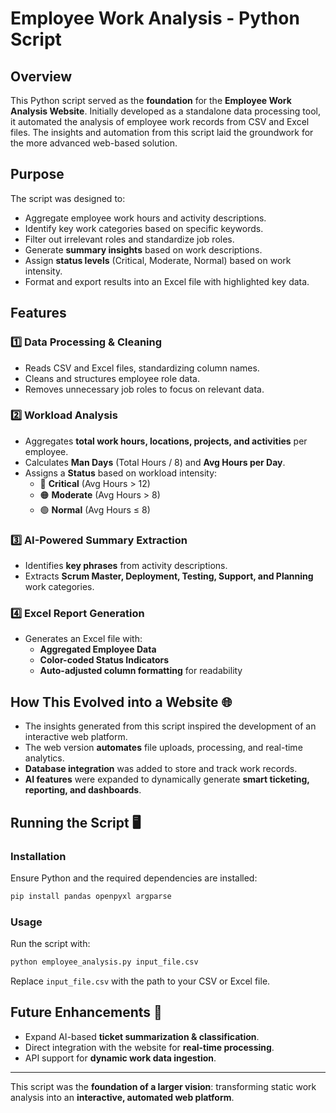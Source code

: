 # Employee Work Analysis - Python Script

## Overview
This Python script served as the **foundation** for the **Employee Work Analysis Website**. Initially developed as a standalone data processing tool, it automated the analysis of employee work records from CSV and Excel files. The insights and automation from this script laid the groundwork for the more advanced web-based solution.

## Purpose
The script was designed to:
- Aggregate employee work hours and activity descriptions.
- Identify key work categories based on specific keywords.
- Filter out irrelevant roles and standardize job roles.
- Generate **summary insights** based on work descriptions.
- Assign **status levels** (Critical, Moderate, Normal) based on work intensity.
- Format and export results into an Excel file with highlighted key data.

## Features
### 1️⃣ **Data Processing & Cleaning**
- Reads CSV and Excel files, standardizing column names.
- Cleans and structures employee role data.
- Removes unnecessary job roles to focus on relevant data.

### 2️⃣ **Workload Analysis**
- Aggregates **total work hours, locations, projects, and activities** per employee.
- Calculates **Man Days** (Total Hours / 8) and **Avg Hours per Day**.
- Assigns a **Status** based on workload intensity:
  - 🔴 **Critical** (Avg Hours > 12)
  - 🟠 **Moderate** (Avg Hours > 8)
  - 🟢 **Normal** (Avg Hours ≤ 8)

### 3️⃣ **AI-Powered Summary Extraction**
- Identifies **key phrases** from activity descriptions.
- Extracts **Scrum Master, Deployment, Testing, Support, and Planning** work categories.

### 4️⃣ **Excel Report Generation**
- Generates an Excel file with:
  - **Aggregated Employee Data**
  - **Color-coded Status Indicators**
  - **Auto-adjusted column formatting** for readability

## How This Evolved into a Website 🌐
- The insights generated from this script inspired the development of an interactive web platform.
- The web version **automates** file uploads, processing, and real-time analytics.
- **Database integration** was added to store and track work records.
- **AI features** were expanded to dynamically generate **smart ticketing, reporting, and dashboards**.

## Running the Script 🖥️
### **Installation**
Ensure Python and the required dependencies are installed:
```sh
pip install pandas openpyxl argparse
```

### **Usage**
Run the script with:
```sh
python employee_analysis.py input_file.csv
```
Replace `input_file.csv` with the path to your CSV or Excel file.

## Future Enhancements 🚀
- Expand AI-based **ticket summarization & classification**.
- Direct integration with the website for **real-time processing**.
- API support for **dynamic work data ingestion**.

---
This script was the **foundation of a larger vision**: transforming static work analysis into an **interactive, automated web platform**.

